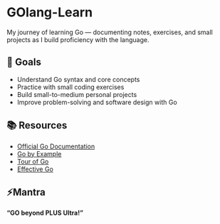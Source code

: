 # GOlang-Learn
My journey of learning Go — documenting notes, exercises, and small projects as I build proficiency with the language.

## 🎯 Goals
- Understand Go syntax and core concepts  
- Practice with small coding exercises  
- Build small-to-medium personal projects  
- Improve problem-solving and software design with Go  

## 📚 Resources
- [Official Go Documentation](https://go.dev/doc/)  
- [Go by Example](https://gobyexample.com/)  
- [Tour of Go](https://go.dev/tour/)  
- [Effective Go](https://go.dev/doc/effective_go)  

## ⚡Mantra
 **“GO beyond PLUS Ultra!”**
